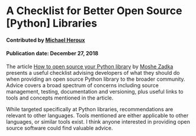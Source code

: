 
# A Checklist for Better Open Source [Python] Libraries

#### Contributed by [Michael Heroux](https://github.com/maherou)

#### Publication date: December 27, 2018

The article [How to open source your Python library](https://opensource.com/article/18/12/tips-open-sourcing-python-libraries "How to open source your Python library") by [Moshe Zadka](https://opensource.com/users/moshez) presents a useful checklist advising developers of what they should do when providing an open source Python library to the broader community.  Advice covers a broad spectrum of concerns including source management, testing, documentation and versioning, plus useful links to tools and concepts mentioned in the article.  

While targeted specifically at Python libraries, recommendations are relevant to other languages.  Tools mentioned are either applicable to other languages, or similar tools exist.  I think anyone interested in providing open source software could find valuable advice.

<!---
Publish: no
Categories: Development
Topics: Documentation, Version control, Configuration and builds, Deployment, Software engineering, Development tools
Level: 2
Prerequisites: defaults
Aggregate: none
--->
